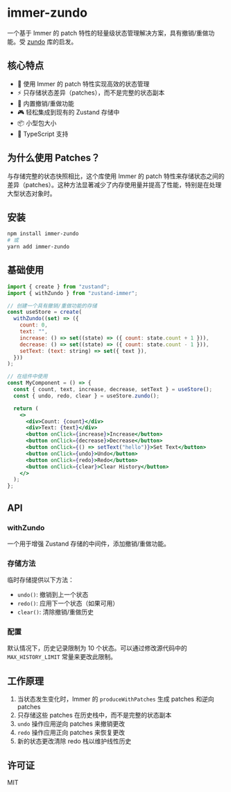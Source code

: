 # immer-zundo

一个基于 Immer 的 patch 特性的轻量级状态管理解决方案，具有撤销/重做功能。受 [zundo](https://github.com/charkour/zundo) 库的启发。

## 核心特点

- 🎯 使用 Immer 的 patch 特性实现高效的状态管理
- ⚡ 只存储状态差异（patches），而不是完整的状态副本
- 🔄 内置撤销/重做功能
- 🎮 轻松集成到现有的 Zustand 存储中
- 📦 小型包大小
- 💪 TypeScript 支持

## 为什么使用 Patches？

与存储完整的状态快照相比，这个库使用 Immer 的 patch 特性来存储状态之间的差异（patches）。这种方法显著减少了内存使用量并提高了性能，特别是在处理大型状态对象时。

## 安装

```bash
npm install immer-zundo
# 或
yarn add immer-zundo
```

## 基础使用

```jsx
import { create } from "zustand";
import { withZundo } from "zustand-immer";

// 创建一个具有撤销/重做功能的存储
const useStore = create(
  withZundo((set) => ({
    count: 0,
    text: "",
    increase: () => set((state) => ({ count: state.count + 1 })),
    decrease: () => set((state) => ({ count: state.count - 1 })),
    setText: (text: string) => set({ text }),
  }))
);

// 在组件中使用
const MyComponent = () => {
  const { count, text, increase, decrease, setText } = useStore();
  const { undo, redo, clear } = useStore.zundo();

  return (
    <>
      <div>Count: {count}</div>
      <div>Text: {text}</div>
      <button onClick={increase}>Increase</button>
      <button onClick={decrease}>Decrease</button>
      <button onClick={() => setText("hello")}>Set Text</button>
      <button onClick={undo}>Undo</button>
      <button onClick={redo}>Redo</button>
      <button onClick={clear}>Clear History</button>
    </>
  );
};
```

## API

### withZundo

一个用于增强 Zustand 存储的中间件，添加撤销/重做功能。

### 存储方法

临时存储提供以下方法：

- `undo()`: 撤销到上一个状态
- `redo()`: 应用下一个状态（如果可用）
- `clear()`: 清除撤销/重做历史

### 配置

默认情况下，历史记录限制为 10 个状态。可以通过修改源代码中的 `MAX_HISTORY_LIMIT` 常量来更改此限制。

## 工作原理

1. 当状态发生变化时，Immer 的 `produceWithPatches` 生成 patches 和逆向 patches
2. 只存储这些 patches 在历史栈中，而不是完整的状态副本
3. `undo` 操作应用逆向 patches 来撤销更改
4. `redo` 操作应用正向 patches 来恢复更改
5. 新的状态更改清除 redo 栈以维护线性历史

## 许可证

MIT
